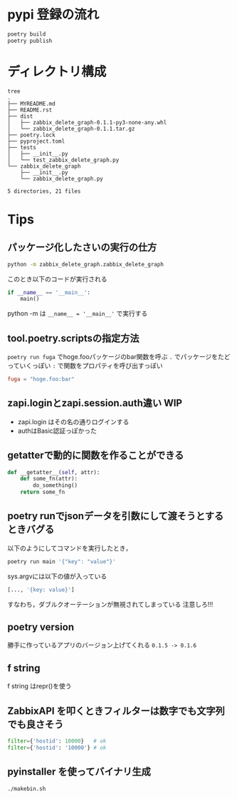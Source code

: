# pypi 登録の流れ
```bash
poetry build
poetry publish
```

# ディレクトリ構成
```
tree
.
├── MYREADME.md
├── README.rst
├── dist
│   ├── zabbix_delete_graph-0.1.1-py3-none-any.whl
│   └── zabbix_delete_graph-0.1.1.tar.gz
├── poetry.lock
├── pyproject.toml
├── tests
│   ├── __init__.py
│   └── test_zabbix_delete_graph.py
└── zabbix_delete_graph
    ├── __init__.py
    └── zabbix_delete_graph.py

5 directories, 21 files
```

# Tips
## パッケージ化したさいの実行の仕方
```bash
python -m zabbix_delete_graph.zabbix_delete_graph
```
このとき以下のコードが実行される
```python
if __name__ == '__main__':
    main()
```
python -m は `__name__ = '__main__'` で実行する

## tool.poetry.scriptsの指定方法
`poetry run fuga` でhoge.fooパッケージのbar関数を呼ぶ
`.` でパッケージをたどっていくっぽい
`:` で関数をプロパティを呼び出すっぽい

```toml
fuga = "hoge.foo:bar"
```

## zapi.loginとzapi.session.auth違い WIP
- zapi.login はその名の通りログインする
- authはBasic認証っぽかった

## getatterで動的に関数を作ることができる
```python
def __getatter__(self, attr):
    def some_fn(attr):
        do_something()
    return some_fn
```
## poetry runでjsonデータを引数にして渡そうとするときバグる
以下のようにしてコマンドを実行したとき，
```bash
poetry run main '{"key": "value"}'
```
sys.argvには以下の値が入っている
```python
[..., '{key: value}']
```
すなわち，ダブルクオーテーションが無視されてしまっている
注意しろ!!!
## poetry version
勝手に作っているアプリのバージョン上げてくれる
`0.1.5 -> 0.1.6`
## f string
f string はrepr()を使う

## ZabbixAPI を叩くときフィルターは数字でも文字列でも良さそう
```python
filter={'hostid': 10000}   # ok
filter={'hostid': '10000'} # ok
```
## pyinstaller を使ってバイナリ生成
```bash
./makebin.sh
```
